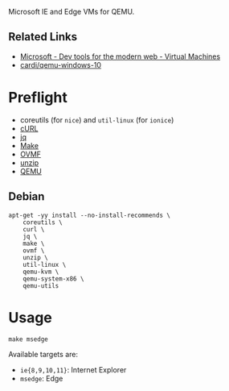 Microsoft IE and Edge VMs for QEMU.

## Related Links

 * [Microsoft - Dev tools for the modern web - Virtual Machines](https://developer.microsoft.com/en-us/microsoft-edge/tools/vms/)
 * [cardi/qemu-windows-10](https://github.com/cardi/qemu-windows-10)

# Preflight

 * coreutils (for `nice`) and `util-linux` (for `ionice`)
 * [cURL](https://curl.haxx.se)
 * [jq](https://stedolan.github.io/jq/)
 * [Make](https://www.gnu.org/software/make/)
 * [OVMF](http://www.tianocore.org)
 * [unzip](http://www.info-zip.org/UnZip.html)
 * [QEMU](https://www.qemu.org)

## Debian

    apt-get -yy install --no-install-recommends \
    	coreutils \
    	curl \
    	jq \
    	make \
    	ovmf \
    	unzip \
    	util-linux \
    	qemu-kvm \
    	qemu-system-x86 \
    	qemu-utils

# Usage

    make msedge

Available targets are:

 * `ie{8,9,10,11}`: Internet Explorer
 * `msedge`: Edge
